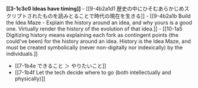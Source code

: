 **[[3-1c3c0 Ideas have timing]]**
	- [[9-4b2a1d1 歴史の中にひそむあらかじめスクリプトされたものを読みとることで時代の現在を生きる]]
		- [[9-4b2a1b Build the Idea Maze - Explain the history around an idea, and why yours is a good one. Virtually render the history of the evolution of that idea.]]
			- [[10-1a5 Digitizing history means explaining each fork as contingent points (the could've been) for the history around an idea. History is the Idea Maze, and must be created symbolically (never non-digitally nor indexically) by the individuals.]]

- [[7-1b4e できること ＞ やりたいこと]]
- [[7-1b4f Let the tech decide where to go (both intellectually and physically)]]
